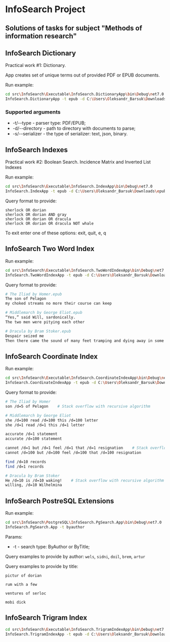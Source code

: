 # InfoSearch Project

## Solutions of tasks for subject "Methods of information research"

## InfoSearch Dictionary

Practical work #1:
Dictionary.

App creates set of unique terms out of provided PDF or EPUB documents.

Run example:

````sh
cd src\InfoSearch\Executable\InfoSearch.DictionaryApp\bin\Debug\net7.0
InfoSearch.DictionaryApp -t epub -d C:\Users\Oleksandr_Barsuk\Downloads\epub -s json
````

### Supported arguments

 - -t/--type - parser type: PDF/EPUB;
 - -d/--directory - path to directory with documents to parse;
 - -s/--serializer - the type of serializer: text, json, binary.

## InfoSearch Indexes

Practical work #2:
Boolean Search. Incidence Matrix and Inverted List Indexes

Run example:

````sh
cd src\InfoSearch\Executable\InfoSearch.IndexApp\bin\Debug\net7.0
InfoSearch.IndexApp -t epub -d C:\Users\Oleksandr_Barsuk\Downloads\epub
````

Query format to provide:
````
sherlock OR dorian
sherlock OR dorian AND gray
sherlock OR dorian OR dracula
sherlock OR dorian OR dracula NOT whale
````

To exit enter one of these options: exit, quit, e, q

## InfoSearch Two Word Index

Run example:

````sh
cd src\InfoSearch\Executable\InfoSearch.TwoWordIndexApp\bin\Debug\net7.0
InfoSearch.TwoWordIndexApp -t epub -d C:\Users\Oleksandr_Barsuk\Downloads\epub
````

Query format to provide:

````sh
# The Iliad by Homer.epub
The son of Pelagon
my choked streams no more their course can keep

# Middlemarch by George Eliot.epub
“Yes,” said Will, sardonically.
The two men were pitying each other

# Dracula by Bram Stoker.epub
Despair seized me
Then there came the sound of many feet tramping and dying away in some
````

## InfoSearch Coordinate Index

Run example:

````sh
cd src\InfoSearch\Executable\InfoSearch.CoordinateIndexApp\bin\Debug\net7.0
InfoSearch.CoordinateIndexApp -t epub -d C:\Users\Oleksandr_Barsuk\Downloads\epub
````

Query format to provide:

````sh
# The Iliad by Homer
son /d=5 of Pelagon    # Stack overflow with recursive algorithm

# Middlemarch by George Eliot
she /d=100 read /d=100 this /d=100 letter
she /d=1 read /d=1 this /d=1 letter

accurate /d=1 statement
accurate /d=100 statement

cannot /d=1 but /d=1 feel /d=1 that /d=1 resignation    # Stack overflow with recursive algorithm
cannot /d=100 but /d=100 feel /d=100 that /d=100 resignation

find /d=10 records
find /d=1 records

# Dracula by Bram Stoker
He /d=10 is /d=10 waking!    # Stack overflow with recursive algorithm
willing, /d=10 Wilhelmina
````

## InfoSearch PostreSQL Extensions

Run example:

````sh
cd src\InfoSearch\PostgreSQL\InfoSearch.PgSearch.App\bin\Debug\net7.0
InfoSearch.PgSearch.App -t byauthor
````

Params:

- -t - search type: ByAuthor or ByTitle;

Query examples to provide by author:
`wels`, `sidni`, `doil`, `brem`, `artur`

Query examples to provide by title:

`pictur of dorian`

`rum with a few`

`ventures of serloc`

`mobi dick`

## InfoSearch Trigram Index

````sh
cd src\InfoSearch\Executable\InfoSearch.TrigramIndexApp\bin\Debug\net7.0
InfoSearch.TrigramIndexApp -t epub -d C:\Users\Oleksandr_Barsuk\Downloads\epub
````
